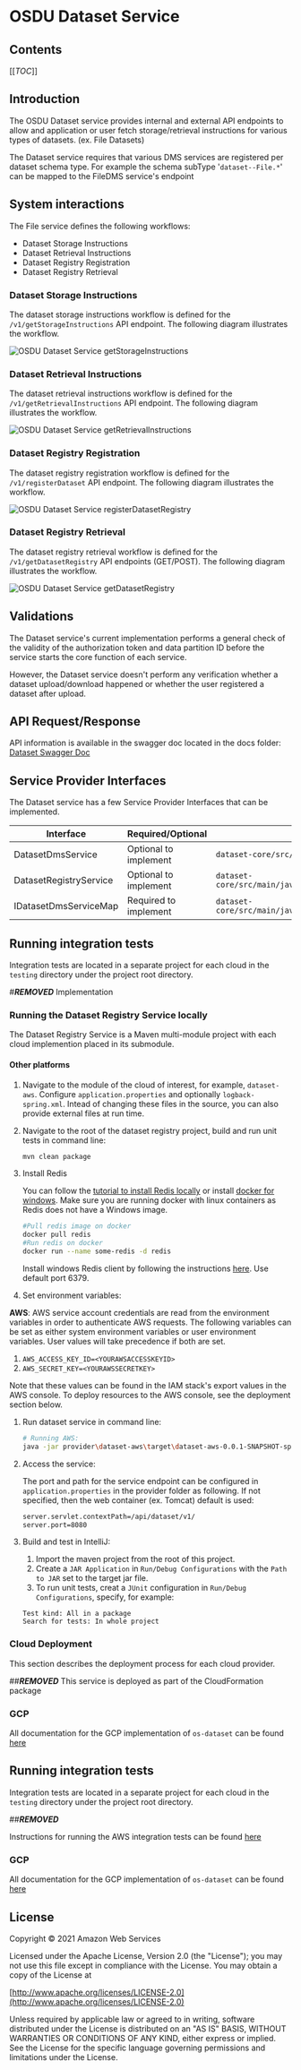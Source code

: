 # OSDU Dataset Service

## Contents
[[_TOC_]]

## Introduction

The OSDU Dataset service provides internal and external API endpoints to allow and application or user fetch storage/retrieval instructions for various types of datasets.  (ex. File Datasets)

The Dataset service requires that various DMS services are registered per dataset schema type.  For example the schema subType '`dataset--File.*`' can be mapped to the FileDMS service's endpoint

## System interactions

The File service defines the following workflows:

* Dataset Storage Instructions
* Dataset Retrieval Instructions
* Dataset Registry Registration
* Dataset Registry Retrieval


### Dataset Storage Instructions

The dataset storage instructions workflow is defined for the `/v1/getStorageInstructions` API endpoint.  The following diagram illustrates the workflow.

![OSDU Dataset Service getStorageInstructions](docs/img/getStorageInstructions.png)

### Dataset Retrieval Instructions

The dataset retrieval instructions workflow is defined for the `/v1/getRetrievalInstructions` API endpoint.  The following diagram illustrates the workflow.

![OSDU Dataset Service getRetrievalInstructions](docs/img/getRetrievalInstructions.png)


### Dataset Registry Registration
The dataset registry registration workflow is defined for the `/v1/registerDataset` API endpoint. The following diagram illustrates the workflow.

![OSDU Dataset Service registerDatasetRegistry](docs/img/registerDatasetRegistry.png)


### Dataset Registry Retrieval

The dataset registry retrieval workflow is defined for the `/v1/getDatasetRegistry` API endpoints (GET/POST). The following diagram illustrates the workflow.

![OSDU Dataset Service getDatasetRegistry](docs/img/getDatasetRegistry.png)


## Validations

The Dataset service's current implementation performs a general check of the validity of the
authorization token and data partition ID before the service starts the core function of each service.

However, the Dataset service doesn't perform any verification whether a
dataset upload/download happened or whether the user registered a dataset after upload.

## API Request/Response 

API information is available in the swagger doc located in the docs folder: [Dataset Swagger Doc](docs/dataset.swagger.yaml)



## Service Provider Interfaces

The Dataset service has a few Service Provider Interfaces that can be implemented.

| Interface              | Required/Optional       | Path                                                                        |
| ---------------------- | ----------------------- | ------------------------------------------------------------------------    |
| DatasetDmsService      | Optional to implement   | `dataset-core/src/main/java/.../service/DatasetDmsService`                  |
| DatasetRegistryService | Optional to implement   | `dataset-core/src/main/java/.../provider/interfaces/DatasetRegistryService` |
| IDatasetDmsServiceMap  | Required to implement   | `dataset-core/src/main/java/.../provider/interfaces/IDatasetDmsServiceMap`  |

## Running integration tests
Integration tests are located in a separate project for each cloud in the ```testing``` directory under the project root directory.

#***REMOVED*** Implementation
### Running the Dataset Registry Service locally
The Dataset Registry Service is a Maven multi-module project with each cloud implemention placed in its submodule.

#### Other platforms

1. Navigate to the module of the cloud of interest, for example, ```dataset-aws```. Configure ```application.properties``` and optionally ```logback-spring.xml```. Intead of changing these files in the source, you can also provide external files at run time. 

2. Navigate to the root of the dataset registry project, build and run unit tests in command line:
    ```bash
    mvn clean package
    ```

3. Install Redis

    You can follow the [tutorial to install Redis locally](https://koukia.ca/installing-redis-on-windows-using-docker-containers-7737d2ebc25e) or install [docker for windows](https://docs.docker.com/docker-for-windows/install/). Make sure you are running docker with linux containers as Redis does not have a Windows image.

    ```bash
    #Pull redis image on docker
    docker pull redis
    #Run redis on docker
    docker run --name some-redis -d redis
    ```

    Install windows Redis client by following the instructions [here](https://github.com/MicrosoftArchive/redis/releases). Use default port 6379.

4. Set environment variables:
    
**AWS**: AWS service account credentials are read from the environment variables in order to 
authenticate AWS requests. The following variables can be set as either system environment 
variables or user environment variables. User values will take precedence if both are set.
1. `AWS_ACCESS_KEY_ID=<YOURAWSACCESSKEYID>`
2. `AWS_SECRET_KEY=<YOURAWSSECRETKEY>`

Note that these values can be found in the IAM stack's export values in the AWS console. To 
deploy resources to the AWS console, see the deployment section below.

1. Run dataset service in command line:
    ```bash
    # Running AWS:
    java -jar provider\dataset-aws\target\dataset-aws-0.0.1-SNAPSHOT-spring-boot.jar
    ```

2. Access the service:

    The port and path for the service endpoint can be configured in ```application.properties``` in the provider folder as following. If not specified, then  the web container (ex. Tomcat) default is used: 
    ```bash
    server.servlet.contextPath=/api/dataset/v1/
    server.port=8080
    ```

3. Build and test in IntelliJ:
    1. Import the maven project from the root of this project. 
    2. Create a ```JAR Application``` in ```Run/Debug Configurations``` with the ```Path to JAR``` set to the target jar file. 
    3. To run unit tests, creat a ```JUnit``` configuration in ```Run/Debug Configurations```, specify, for example:

    ```text
    Test kind: All in a package
    Search for tests: In whole project
    ```
   
### Cloud Deployment
This section describes the deployment process for each cloud provider.

##***REMOVED***
 This service is deployed as part of the CloudFormation package
 
### GCP

All documentation for the GCP implementation of `os-dataset` can be found [here](./provider/dataset-gcp/README.md)


## Running integration tests
Integration tests are located in a separate project for each cloud in the ```testing``` directory under the project root directory. 


##***REMOVED***

Instructions for running the AWS integration tests can be found [here](./provider/dataset-aws/README.md)

### GCP

All documentation for the GCP implementation of `os-dataset` can be found [here](./provider/dataset-gcp/README.md)

## License
Copyright © 2021 Amazon Web Services

Licensed under the Apache License, Version 2.0 (the "License");
you may not use this file except in compliance with the License.
You may obtain a copy of the License at 

[http://www.apache.org/licenses/LICENSE-2.0](http://www.apache.org/licenses/LICENSE-2.0)

Unless required by applicable law or agreed to in writing, software
distributed under the License is distributed on an "AS IS" BASIS,
WITHOUT WARRANTIES OR CONDITIONS OF ANY KIND, either express or implied.
See the License for the specific language governing permissions and
limitations under the License.